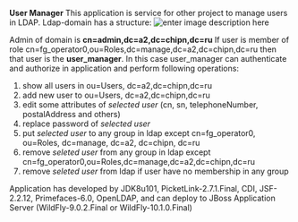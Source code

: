 **User Manager**
This application is service for other project to manage users in LDAP.
Ldap-domain has a structure:
![enter image description here](https://lh3.googleusercontent.com/fmsNgidPNJvS0KzKfKO_JIWojiI_5uGBnUjAReRdTjNYKqvwMRfQ4WOzb5dnhLdsryinc3YJ=s0 "domain.png")


Admin of domain is **cn=admin,dc=a2,dc=chipn,dc=ru**
If user is member of role cn=fg_operator0,ou=Roles,dc=manage,dc=a2,dc=chipn,dc=ru
then that user is the **user_manager**.
In this case user_manager can authenticate and authorize in application and perform following operations:

 1. show all users in ou=Users, dc=a2,dc=chipn,dc=ru 
 2. add new user to ou=Users, dc=a2,dc=chipn,dc=ru 
 3. edit some attributes of *selected user* (cn, sn, telephoneNumber, postalAddress and others) 
 4. replace password of *selected user* 
 5. put *selected user* to any group in ldap except сn=fg_operator0, ou=Roles, dc=manage, dc=a2, dc=chipn, dc=ru 
 6. remove *seleted user* from any group in ldap except  cn=fg_operator0,ou=Roles,dc=manage,dc=a2,dc=chipn,dc=ru 
 7. remove *seleted user* from ldap if user have no membership in any group

Application has developed by JDK8u101, PicketLink-2.7.1.Final, CDI, JSF-2.2.12,
Primefaces-6.0, OpenLDAP, and can deploy to JBoss Application Server
(WildFly-9.0.2.Final or WildFly-10.1.0.Final)



